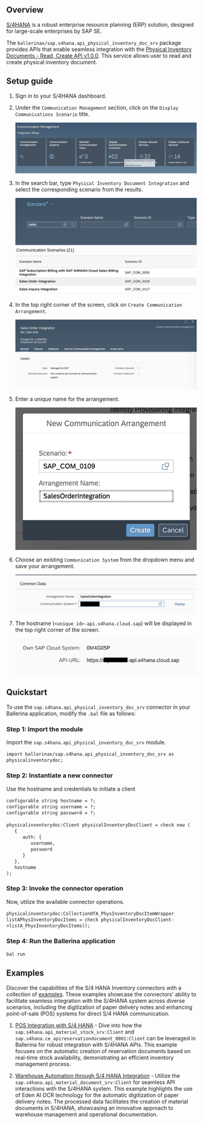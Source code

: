 ## Overview

[S/4HANA](https://www.sap.com/india/products/erp/s4hana.html) is a robust enterprise resource planning (ERP) solution,
designed for large-scale enterprises by SAP SE.

The `ballerinax/sap.s4hana.api_physical_inventory_doc_srv` package provides APIs that enable seamless integration with the [Physical Inventory Documents - Read, Create API v1.0.0](https://api.sap.com/api/API_PHYSICAL_INVENTORY_DOC_SRV/overview). This service allows user to read and create physical inventory document.

## Setup guide

1. Sign in to your S/4HANA dashboard.

2. Under the `Communication Management` section, click on the `Display Communications Scenario` title.

   ![Display Scenarios](https://raw.githubusercontent.com/ballerina-platform/module-ballerinax-sap/main/docs/setup/3-1-display-scenarios.png)

3. In the search bar, type `Physical Inventory Document Integration` and select the corresponding scenario from the results.

   ![Search Sales Order](https://raw.githubusercontent.com/ballerina-platform/module-ballerinax-sap/main/docs/setup/3-2-search-sales-order.png)

4. In the top right corner of the screen, click on `Create Communication Arrangement`.

   ![Click Create Arrangement](https://raw.githubusercontent.com/ballerina-platform/module-ballerinax-sap/main/docs/setup/3-3-click-create-arrangement.png)

5. Enter a unique name for the arrangement.

   ![Give Arrangement Name](https://raw.githubusercontent.com/ballerina-platform/module-ballerinax-sap/main/docs/setup/3-4-give-arrangement-name.png)

6. Choose an existing `Communication System` from the dropdown menu and save your arrangement.

   ![Select Existing Communication Arrangement](https://raw.githubusercontent.com/ballerina-platform/module-ballerinax-sap/main/docs/setup/3-5-select-communication-system.png)

7. The hostname (`<unique id>-api.s4hana.cloud.sap`) will be displayed in the top right corner of the screen.

   ![View Hostname](https://raw.githubusercontent.com/ballerina-platform/module-ballerinax-sap/main/docs/setup/3-6-view-hostname.png)

## Quickstart

To use the `sap.s4hana.api_physical_inventory_doc_srv` connector in your Ballerina application, modify the `.bal` file as follows:

### Step 1: Import the module

Import the `sap.s4hana.api_physical_inventory_doc_srv` module.

```ballerina
import ballerinax/sap.s4hana.api_physical_inventory_doc_srv as physicalinventorydoc;
```

### Step 2: Instantiate a new connector

Use the hostname and credentials to initiate a client

```ballerina
configurable string hostname = ?;
configurable string username = ?;
configurable string password = ?;

physicalinventorydoc:Client physicalInventoryDocClient = check new (
   {
      auth: {
         username,
         password
      }
   },
   hostname
);
```

### Step 3: Invoke the connector operation

Now, utilize the available connector operations.

```ballerina
physicalinventorydoc:CollectionOfA_PhysInventoryDocItemWrapper listAPhysInventoryDocItems = check physicalInventoryDocClient->listA_PhysInventoryDocItems();
```

### Step 4: Run the Ballerina application

```bash
bal run
```

## Examples

Discover the capabilities of the S/4 HANA Inventory connectors with a collection
of [examples](https://github.com/ballerina-platform/module-ballerinax-sap.s4hana.inventory/tree/main/examples). These
examples showcase the connectors' ability to facilitate seamless integration with the S/4HANA system across diverse
scenarios, including the digitization of paper delivery notes and enhancing point-of-sale (POS) systems for direct S/4
HANA communication.

1. [POS Integration with S/4 HANA](https://github.com/ballerina-platform/module-ballerinax-sap.s4hana.inventory/tree/main/examples/pos-to-s4hana) -
   Dive into how the `sap.s4hana.api_material_stock_srv:Client` and `sap.s4hana.ce_apireservationdocument_0001:Client`
   can be leveraged in Ballerina for robust integration with S/4HANA APIs. This example focuses on the automatic
   creation of reservation documents based on real-time stock availability, demonstrating an efficient inventory
   management process.

2. [Warehouse Automation through S/4 HANA Integration](https://github.com/ballerina-platform/module-ballerinax-sap.s4hana.inventory/tree/main/examples/warehouse-to-s4hana) -
   Utilize the `sap.s4hana.api_material_document_srv:Client` for seamless API interactions with the S/4HANA system. This
   example highlights the use of Eden AI OCR technology for the automatic digitization of paper delivery notes. The
   processed data facilitates the creation of material documents in S/4HANA, showcasing an innovative approach to
   warehouse management and operational documentation.
